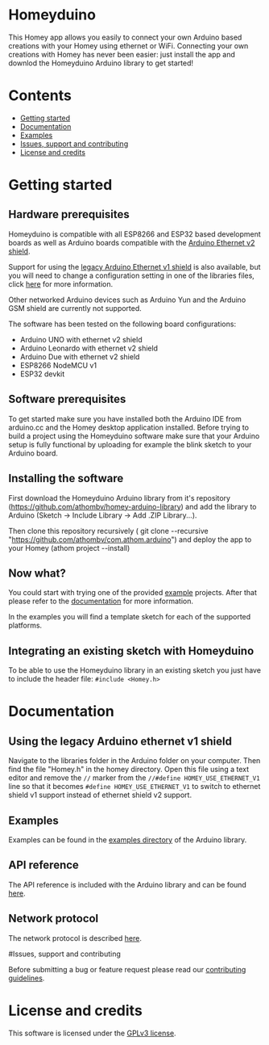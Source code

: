 # Homeyduino

This Homey app allows you easily to connect your own Arduino based creations with your Homey using ethernet or WiFi. Connecting your own creations with Homey has never been easier: just install the app and downlod the Homeyduino Arduino library to get started!

# Contents
- [Getting started](#getting-started)
- [Documentation](#documentation)
- [Examples](#examples)
- [Issues, support and contributing](#issues-support-and-contributing)
- [License and credits](#license-and-credits)

# Getting started

## Hardware prerequisites
Homeyduino is compatible with all ESP8266 and ESP32 based development boards as well as Arduino boards compatible with the [Arduino Ethernet v2 shield](https://store.arduino.cc/arduino-ethernet-shield-2).

Support for using the [legacy Arduino Ethernet v1 shield](https://store.arduino.cc/arduino-ethernet-shield-without-poe-module) is also available, but you will need to change a configuration setting in one of the libraries files, click [here](#using-the-legacy-arduino-ethernet-shield) for more information.

Other networked Arduino devices such as Arduino Yun and the Arduino GSM shield are currently not supported.

The software has been tested on the following board configurations:
 - Arduino UNO with ethernet v2 shield
 - Arduino Leonardo with ethernet v2 shield
 - Arduino Due with ethernet v2 shield
 - ESP8266 NodeMCU v1
 - ESP32 devkit

## Software prerequisites
To get started make sure you have installed both the Arduino IDE from arduino.cc and the Homey desktop application installed. Before trying to build a project using the Homeyduino software make sure that your Arduino setup is fully functional by uploading for example the blink sketch to your Arduino board.

## Installing the software

First download the Homeyduino Arduino library from it's repository (https://github.com/athombv/homey-arduino-library) and add the library to Arduino (Sketch -> Include Library -> Add .ZIP Library...).

Then clone this repository recursively ( git clone --recursive "https://github.com/athombv/com.athom.arduino") and deploy the app to your Homey (athom project --install)

## Now what?

You could start with trying one of the provided [example](#examples) projects. After that please refer to the [documentation](#documentation) for more information.

In the examples you will find a template sketch for each of the supported platforms.

## Integrating an existing sketch with Homeyduino

To be able to use the Homeyduino library in an existing sketch you just have to include the header file: ```#include <Homey.h>```


# Documentation

## Using the legacy Arduino ethernet v1 shield

Navigate to the libraries folder in the Arduino folder on your computer. Then find the file "Homey.h" in the homey directory. Open this file using a text editor and remove the ```//``` marker from the ```//#define HOMEY_USE_ETHERNET_V1``` line so that it becomes ```#define HOMEY_USE_ETHERNET_V1``` to switch to ethernet shield v1 support instead of ethernet shield v2 support.

## Examples

Examples can be found in the [examples directory]() of the Arduino library.

## API reference

The API reference is included with the Arduino library and can be found [here](https://github.com/athombv/homey-arduino-library/blob/master/docs/api.md).

## Network protocol

The network protocol is described [here]().

#Issues, support and contributing

Before submitting a bug or feature request please read our [contributing guidelines](CONTRIBUTING.md).


# License and credits

This software is licensed under the [GPLv3 license](LICENSE).
